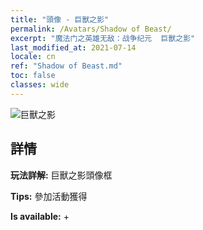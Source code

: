 ```yaml
---
title: "頭像 - 巨獸之影"
permalink: /Avatars/Shadow of Beast/
excerpt: "魔法门之英雄无敌：战争纪元  巨獸之影"
last_modified_at: 2021-07-14
locale: cn
ref: "Shadow of Beast.md"
toc: false
classes: wide
---
```

 ![巨獸之影](/images/a/avatarFrame_79.png)

## 詳情

 **玩法詳解:** 巨獸之影頭像框 

 **Tips:** 參加活動獲得 

 **Is available:**  + 

